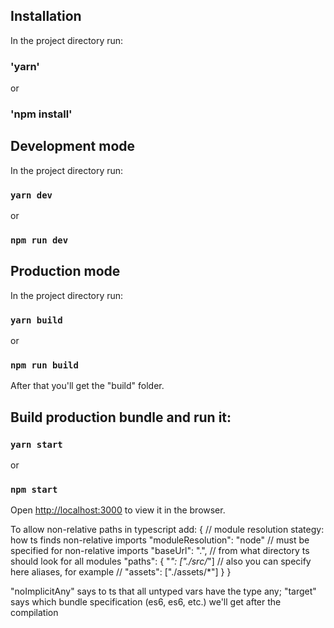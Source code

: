 ## Installation

In the project directory run:

### 'yarn'

or

### 'npm install'

## Development mode

In the project directory run:

### `yarn dev`

or

### `npm run dev`

## Production mode

In the project directory run:

### `yarn build`

or

### `npm run build`

After that you'll get the "build" folder.

## Build production bundle and run it:

### `yarn start`

or

### `npm start`

Open [http://localhost:3000](http://localhost:3000) to view it in the browser.

To allow non-relative paths in typescript add: { // module resolution stategy:
how ts finds non-relative imports "moduleResolution": "node" // must be
specified for non-relative imports "baseUrl": ".", // from what directory ts
should look for all modules "paths": { "_": ["./src/_"] // also you can specify
here aliases, for example // "assets": ["./assets/*"] } }

"noImplicitAny" says to ts that all untyped vars have the type any; "target"
says which bundle specification (es6, es6, etc.) we'll get after the compilation
